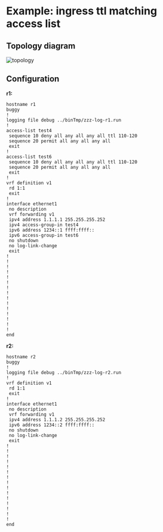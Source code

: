 # Example: ingress ttl matching access list

## **Topology diagram**

![topology](/img/crypt-acl09.tst.png)

## **Configuration**

**r1:**
```
hostname r1
buggy
!
logging file debug ../binTmp/zzz-log-r1.run
!
access-list test4
 sequence 10 deny all any all any all ttl 110-120
 sequence 20 permit all any all any all
 exit
!
access-list test6
 sequence 10 deny all any all any all ttl 110-120
 sequence 20 permit all any all any all
 exit
!
vrf definition v1
 rd 1:1
 exit
!
interface ethernet1
 no description
 vrf forwarding v1
 ipv4 address 1.1.1.1 255.255.255.252
 ipv4 access-group-in test4
 ipv6 address 1234::1 ffff:ffff::
 ipv6 access-group-in test6
 no shutdown
 no log-link-change
 exit
!
!
!
!
!
!
!
!
!
!
!
!
!
!
!
end
```

**r2:**
```
hostname r2
buggy
!
logging file debug ../binTmp/zzz-log-r2.run
!
vrf definition v1
 rd 1:1
 exit
!
interface ethernet1
 no description
 vrf forwarding v1
 ipv4 address 1.1.1.2 255.255.255.252
 ipv6 address 1234::2 ffff:ffff::
 no shutdown
 no log-link-change
 exit
!
!
!
!
!
!
!
!
!
!
!
!
!
!
!
end
```
